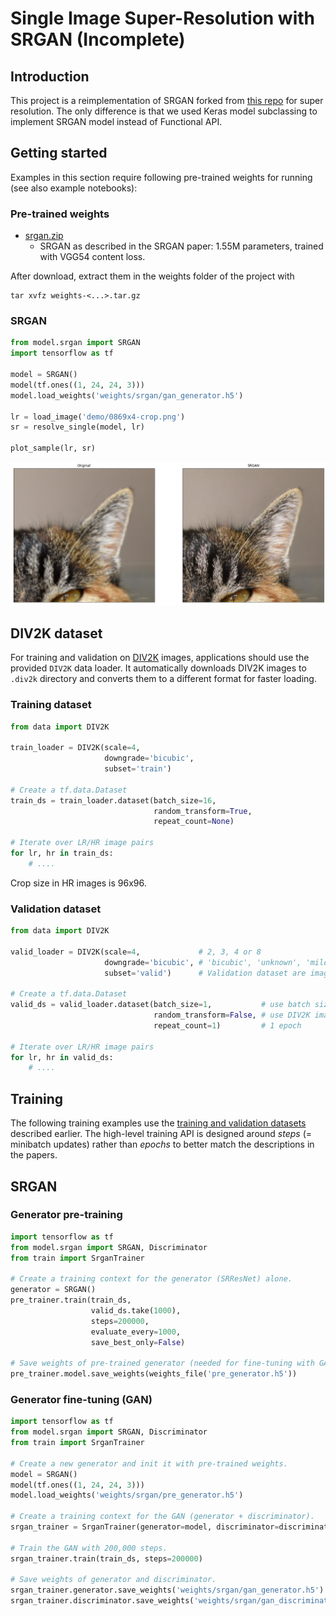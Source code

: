 # Single Image Super-Resolution with SRGAN (Incomplete)

## Introduction

This project is a reimplementation of SRGAN forked from [this repo](https://krasserm.github.io/2019/09/04/super-resolution/) for super resolution. The only difference is that we used Keras model subclassing to implement SRGAN model instead of Functional API.

## Getting started 

Examples in this section require following pre-trained weights for running (see also example notebooks):  

### Pre-trained weights

- [srgan.zip](https://drive.google.com/file/d/1tYkYCiWIHtEBFJSoQLmMY5msdtd_CkKL/view?usp=sharing)
    - SRGAN as described in the SRGAN paper: 1.55M parameters, trained with VGG54 content loss.
    
After download, extract them in the weights folder of the project with

    tar xvfz weights-<...>.tar.gz


### SRGAN

```python
from model.srgan import SRGAN
import tensorflow as tf

model = SRGAN()
model(tf.ones((1, 24, 24, 3)))
model.load_weights('weights/srgan/gan_generator.h5')

lr = load_image('demo/0869x4-crop.png')
sr = resolve_single(model, lr)

plot_sample(lr, sr)
```

![result-srgan](results/srgan.png)

## DIV2K dataset

For training and validation on [DIV2K](https://data.vision.ee.ethz.ch/cvl/DIV2K/) images, applications should use the 
provided `DIV2K` data loader. It automatically downloads DIV2K images to `.div2k` directory and converts them to a 
different format for faster loading.

### Training dataset

```python
from data import DIV2K

train_loader = DIV2K(scale=4,
                     downgrade='bicubic', 
                     subset='train')
                     
# Create a tf.data.Dataset          
train_ds = train_loader.dataset(batch_size=16,     
                                random_transform=True,
                                repeat_count=None)

# Iterate over LR/HR image pairs                                
for lr, hr in train_ds:
    # .... 
```

Crop size in HR images is 96x96. 

### Validation dataset

```python
from data import DIV2K

valid_loader = DIV2K(scale=4,             # 2, 3, 4 or 8
                     downgrade='bicubic', # 'bicubic', 'unknown', 'mild' or 'difficult' 
                     subset='valid')      # Validation dataset are images 801 - 900
                     
# Create a tf.data.Dataset          
valid_ds = valid_loader.dataset(batch_size=1,           # use batch size of 1 as DIV2K images have different size
                                random_transform=False, # use DIV2K images in original size 
                                repeat_count=1)         # 1 epoch
                                
# Iterate over LR/HR image pairs                                
for lr, hr in valid_ds:
    # ....                                 
```

## Training 

The following training examples use the [training and validation datasets](#div2k-dataset) described earlier. The high-level 
training API is designed around *steps* (= minibatch updates) rather than *epochs* to better match the descriptions in the 
papers.

## SRGAN

### Generator pre-training

```python
import tensorflow as tf
from model.srgan import SRGAN, Discriminator
from train import SrganTrainer

# Create a training context for the generator (SRResNet) alone.
generator = SRGAN()
pre_trainer.train(train_ds,
                  valid_ds.take(1000),
                  steps=200000, 
                  evaluate_every=1000, 
                  save_best_only=False)

# Save weights of pre-trained generator (needed for fine-tuning with GAN).
pre_trainer.model.save_weights(weights_file('pre_generator.h5'))
```

### Generator fine-tuning (GAN)

```python
import tensorflow as tf
from model.srgan import SRGAN, Discriminator
from train import SrganTrainer

# Create a new generator and init it with pre-trained weights.
model = SRGAN()
model(tf.ones((1, 24, 24, 3)))
model.load_weights('weights/srgan/pre_generator.h5')

# Create a training context for the GAN (generator + discriminator).
srgan_trainer = SrganTrainer(generator=model, discriminator=discriminator)

# Train the GAN with 200,000 steps.
srgan_trainer.train(train_ds, steps=200000)

# Save weights of generator and discriminator.
srgan_trainer.generator.save_weights('weights/srgan/gan_generator.h5')
srgan_trainer.discriminator.save_weights('weights/srgan/gan_discriminator.h5')
```
